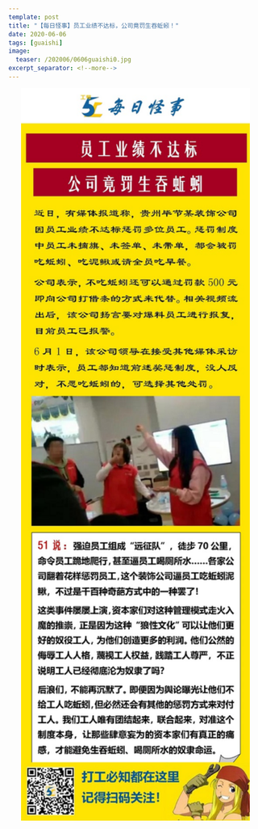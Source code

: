 ```yaml
---
template: post
title: "【每日怪事】员工业绩不达标，公司竟罚生吞蚯蚓！"
date: 2020-06-06
tags: [guaishi]
image:
  teaser: /202006/0606guaishi0.jpg
excerpt_separator: <!--more-->
---
```


<div style="text-align:center;color:grey"><img src="/images/202006/0606guaishi.jpg" width="90%"></div><br>

